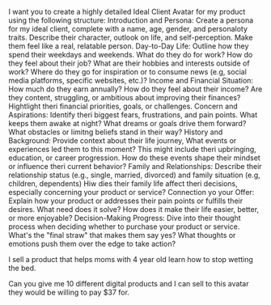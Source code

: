 I want you to create a highly detailed Ideal Client Avatar for my product using the following structure: 
Introduction and Persona: Create a persona for my ideal client, complete with a name, age, gender, and personaloty traits. Describe their character, outlook on life, and self-perception. 
Make them feel like a real, relatable person. 
Day-to-Day Life: Outline how they spend their weekdays and weekends. What do they do for work? How do they feel about their job? What are their hobbies and interests outside of work? Where do they go for inspiration or to consume news (e.g, social media platforms, specific websites, etc.)?
Income and Financial Situation: How much do they earn annually? How do they feel about their income? Are they content, struggling, or ambitious about improving their finances? Hightlight theri financial priorities, goals, or challenges.
Concern and Aspirations: Identify theri biggest fears, frustrations, and pain points. What keeps them awake at night? What dreams or goals drive them forward? What obstacles or limitng beliefs stand in their way?
History and Background: Provide context about their life journey, What events or experiences led them to this moment? This might include theri upbringing, education, or career progression. How do these events shape their mindset or influence theri current behavior? 
Family and Relationships: Describe their relationship status (e.g., single, married, divorced) and family situation (e.g, children, dependents) Hiw dies their family life affect theri decisions, especially concerning your product or service? 
Connection yo your Offer: Explain how your product or addresses their pain points or fulfills their desires. What need does it solve? How does it make their life easier, better, or more enjoyable?
Decision-Making Progress: Dive into their thought process when deciding whether to purchase your product or service. What's the "final straw" that makes them say yes? What thoughts or emotions push them over the edge to take action?

I sell a product that helps moms with 4 year old learn how to stop wetting the bed.

Can you give me 10 different digital products and I can sell to this avatar they would be willing to pay $37 for.
